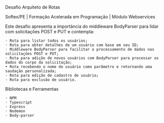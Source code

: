 Desafio Arquiteto de Rotas

Softex/PE | Formação Acelerada em Programação | Módulo Webservices

Este desafio apresenta a importância do middleware BodyParser para lidar com solicitações POST e PUT e contempla:

    ◦ Rota para listar todos os usuários;
    ◦ Rota para obter detalhes de um usuário com base em seu ID;
    ◦ Middleware BodyParser para facilitar o processamento de dados nas solicitações POST e PUT;
    ◦ Rota para adição de novos usuários com BodyParser para processar os dados do corpo da solicitação;
    • Rota recebendo o nome do usuário como parâmetro e retornando uma saudação personalizada;
    ◦ Rota para edição de cadastro de usuário;
    ◦ Rota para exclusão de usuário.

Bibliotecas e Ferramentas

    ◦ NPM
    ◦ Typescript
    ◦ Express
    ◦ Nodemon
    ◦ Body-parser  
